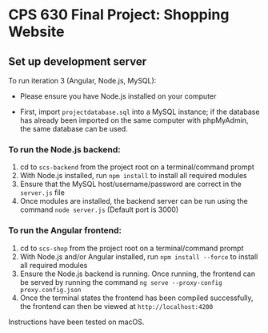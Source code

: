 # CPS 630 Final Project: Shopping Website

## Set up development server

To run iteration 3 (Angular, Node.js, MySQL):
- Please ensure you have Node.js installed on your computer

- First, import `projectdatabase.sql` into a MySQL instance; if the database has already been imported on the same computer
with phpMyAdmin, the same database can be used.

### To run the Node.js backend:
1. cd to `scs-backend` from the project root on a terminal/command prompt
2. With Node.js installed, run `npm install` to install all required modules
3. Ensure that the MySQL host/username/password are correct in the `server.js` file
4. Once modules are installed, the backend server can be run using the command `node server.js` (Default port is 3000)

### To run the Angular frontend:
1. cd to `scs-shop` from the project root on a terminal/command prompt
2. With Node.js and/or Angular installed, run `npm install --force` to install all required modules
3. Ensure the Node.js backend is running. Once running, the frontend can be served by running 
the command `ng serve --proxy-config proxy.config.json`
4. Once the terminal states the frontend has been compiled successfully, the frontend can then be viewed 
at `http://localhost:4200`

Instructions have been tested on macOS.
